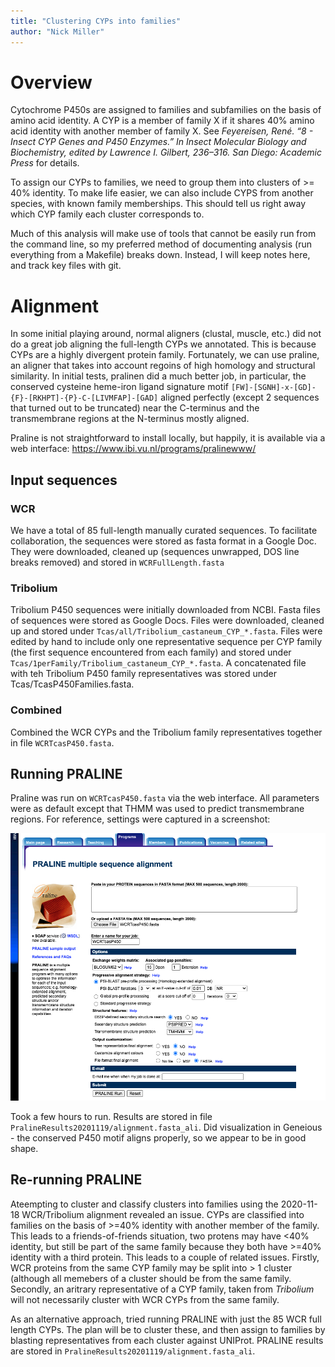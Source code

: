 ```yaml
---
title: "Clustering CYPs into families"
author: "Nick Miller"
---
```


# Overview

Cytochrome P450s are assigned to families and subfamilies on the basis of amino acid identity. A CYP is a member of family X if it shares 40% amino acid identity with another member of family X. See *Feyereisen, René. “8 - Insect CYP Genes and P450 Enzymes.” In Insect Molecular Biology and Biochemistry, edited by Lawrence I. Gilbert, 236–316. San Diego: Academic Press* for details.

To assign our CYPs to families, we need to group them into clusters of >= 40% identity. To make life easier, we can also include CYPS from another species, with known family memberships. This should tell us right away which CYP family each cluster corresponds to.

Much of this analysis will make use of tools that cannot be easily run from the command line, so my preferred method of documenting analysis (run everything from a Makefile) breaks down. Instead, I will keep notes here, and track key files with git.

# Alignment

In some initial playing around, normal aligners (clustal, muscle, etc.) did not do a great job aligning the full-length CYPs we annotated. This is because CYPs are a highly divergent protein family. Fortunately, we can use praline, an aligner that takes into account regoins of high homology and structural similarity. In initial tests, pralinen did a much better job, in particular, the conserved cysteine heme-iron ligand signature motif `[FW]-[SGNH]-x-[GD]-{F}-[RKHPT]-{P}-C-[LIVMFAP]-[GAD]` aligned perfectly (except 2 sequences that turned out to be truncated) near the C-terminus and the transmembrane regions at the N-terminus mostly aligned.

Praline is not straightforward to install locally, but happily, it is available via a web interface: https://www.ibi.vu.nl/programs/pralinewww/

## Input sequences

### WCR

We have a total of 85 full-length manually curated sequences. To facilitate collaboration, the sequences were stored as fasta format in a Google Doc. They were downloaded, cleaned up (sequences unwrapped, DOS line breaks removed) and stored in `WCRFullLength.fasta`

### Tribolium

Tribolium P450 sequences were initially downloaded from NCBI. Fasta files of sequences were stored as Google Docs. Files were downloaded, cleaned up and stored under `Tcas/all/Tribolium_castaneum_CYP_*.fasta`. Files were edited by hand to include only one representative sequence per CYP family (the first sequence encountered from each family) and stored under `Tcas/1perFamily/Tribolium_castaneum_CYP_*.fasta`. A concatenated file with teh Tribolium P450 family representatives was stored under Tcas/TcasP450Families.fasta.

### Combined

Combined the WCR CYPs and the Tribolium family representatives together in file `WCRTcasP450.fasta`.

## Running PRALINE

Praline was run on `WCRTcasP450.fasta` via the web interface. All parameters were as default except that THMM was used to predict transmembrane regions. For reference, settings were captured in a screenshot:

![Praline settings](Praline20201118.png)

Took a few hours to run. Results are stored in file `PralineResults20201119/alignment.fasta_ali`. Did visualization in Geneious - the conserved P450 motif aligns properly, so we appear to be in good shape.

## Re-running PRALINE

Ateempting to cluster and classify clusters into families using the 2020-11-18 WCR/Tribolium alignment revealed an issue. CYPs are classified into families on the basis of >=40% identity with another member of the family. This leads to a friends-of-friends situation, two protens may have <40% identity, but still be part of the same family because they both have >=40% identity with a third protein. This leads to a couple of related issues. Firstly, WCR proteins from the same CYP family may be split into > 1 cluster (although all memebers of a cluster should be from the same family. Secondly, an aritrary representative of a CYP family, taken from *Tribolium* will not necessarily cluster with WCR CYPs from the same family.

As an alternative approach, tried running PRALINE with just the 85 WCR full length CYPs. The plan will be to cluster these, and then assign to families by blasting representatives from each cluster against UNIProt. PRALINE results are stored in `PralineResults20201119/alignment.fasta_ali`.
